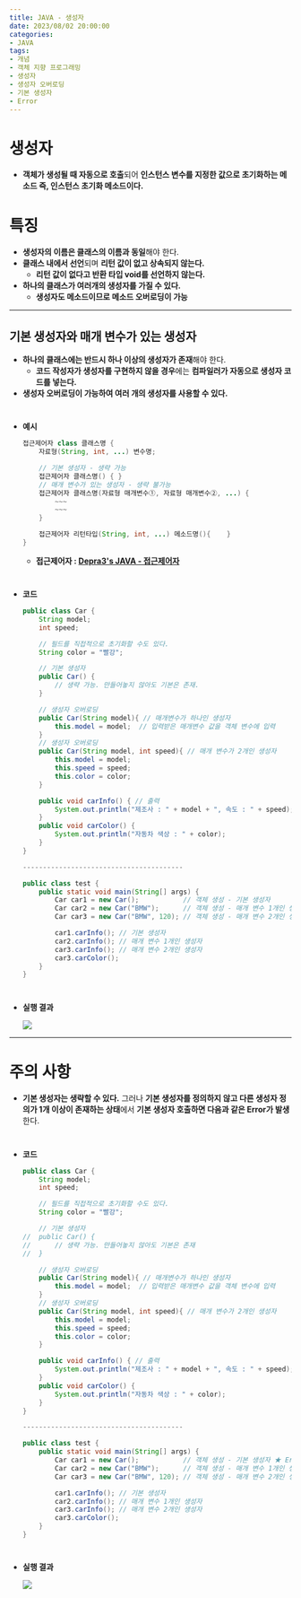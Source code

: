 ```yaml
---
title: JAVA - 생성자
date: 2023/08/02 20:00:00
categories:
- JAVA
tags:
- 개념
- 객체 지향 프로그래밍
- 생성자
- 생성자 오버로딩
- 기본 생성자
- Error
---
```


# 생성자

- **객체가 생성될 때 자동으로 호출**되어 **인스턴스 변수를 지정한 값으로 초기화하는 메소드
즉, 인스턴스 초기화 메소드이다.**

# 특징

- **생성자의 이름은 클래스의 이름과 동일**해야 한다.
- **클래스 내에서 선언**되며 **리턴 값이 없고 상속되지 않는다.**
    - **리턴 값이 없다고 반환 타입 void를 선언하지 않는다.**
- **하나의 클래스가 여러개의 생성자를 가질 수 있다.**
    - **생성자도 메소드이므로 메소드 오버로딩이 가능**
    

---

## 기본 생성자와 매개 변수가 있는 생성자

- **하나의 클래스에는 반드시 하나 이상의 생성자가 존재**해야 한다.
    - **코드 작성자가 생성자를 구현하지 않을 경우**에는 **컴파일러가 자동으로 생성자 코드를 넣는다.**
- **생성자 오버로딩이 가능하여 여러 개의 생성자를 사용할 수 있다.**
#
- **예시**
    
    ```java
    접근제어자 class 클래스명 {
    	자료형(String, int, ...) 변수명;
    
    	// 기본 생성자 - 생략 가능
    	접근제어자 클래스명() { } 
    	// 매개 변수가 있는 생성자 - 생략 불가능
    	접근제어자 클래스명(자료형 매개변수①, 자료형 매개변수②, ...) {
    		~~~
    		~~~
    	}
    
    	접근제어자 리턴타입(String, int, ...) 메소드명(){	}	
    }
    ```
    
    - **접근제어자 : [Depra3's JAVA - 접근제어자](https://depra3.github.io/2023/08/07/2023/08/JAVA-%EC%A0%91%EA%B7%BC%EC%A0%9C%EC%96%B4%EC%9E%90/)**
#
- **코드**
    
    ```java
    public class Car {
    	String model;
    	int speed;
    
    	// 필드를 직접적으로 초기화할 수도 있다.
    	String color = "빨강";
    
    	// 기본 생성자
    	public Car() { 
    		// 생략 가능. 만들어놓지 않아도 기본은 존재.
    	}
    
    	// 생성자 오버로딩
    	public Car(String model){ // 매개변수가 하나인 생성자
    		this.model = model;  // 입력받은 매개변수 값을 객체 변수에 입력
    	}
    	// 생성자 오버로딩
    	public Car(String model, int speed){ // 매개 변수가 2개인 생성자
    		this.model = model;
    		this.speed = speed;
    		this.color = color;
    	}
    
    	public void carInfo() { // 출력
    		System.out.println("제조사 : " + model + ", 속도 : " + speed);
    	}
    	public void carColor() {
    		System.out.println("자동차 색상 : " + color);
    	}
    }
    
    ----------------------------------------
    
    public class test {
    	public static void main(String[] args) {
    		Car car1 = new Car();           // 객체 생성 - 기본 생성자
    		Car car2 = new Car("BMW");      // 객체 생성 - 매개 변수 1개인 생성자
    		Car car3 = new Car("BMW", 120); // 객체 생성 - 매개 변수 2개인 생성자
    
    		car1.carInfo(); // 기본 생성자
    		car2.carInfo(); // 매개 변수 1개인 생성자
    		car3.carInfo(); // 매개 변수 2개인 생성자
    		car3.carColor();
    	}
    }
    ```
#    
- **실행 결과**
    
    ![](/Images/2023/08/JAVA-생성자/Untitled.png)
    
---

# 주의 사항

- **기본 생성자는 생략할 수 있다.** 그러나 **기본 생성자를 정의하지 않고 다른 생성자 정의가 1개 이상이 존재하는 상태**에서 **기본 생성자 호출하면 다음과 같은 Error가 발생**한다.
    
#    
- **코드**
    
    ```java
    public class Car {
    	String model;
    	int speed;
    
    	// 필드를 직접적으로 초기화할 수도 있다.
    	String color = "빨강";
    
    	// 기본 생성자
    //	public Car() { 
    //		// 생략 가능. 만들어놓지 않아도 기본은 존재
    //	}
    
    	// 생성자 오버로딩
    	public Car(String model){ // 매개변수가 하나인 생성자
    		this.model = model;  // 입력받은 매개변수 값을 객체 변수에 입력
    	}
    	// 생성자 오버로딩
    	public Car(String model, int speed){ // 매개 변수가 2개인 생성자
    		this.model = model;
    		this.speed = speed;
    		this.color = color;
    	}
    
    	public void carInfo() { // 출력
    		System.out.println("제조사 : " + model + ", 속도 : " + speed);
    	}
    	public void carColor() {
    		System.out.println("자동차 색상 : " + color);
    	}
    }
    
    ----------------------------------------
    
    public class test {
    	public static void main(String[] args) {
    		Car car1 = new Car();           // 객체 생성 - 기본 생성자 ★ Error 발생 ★
    		Car car2 = new Car("BMW");      // 객체 생성 - 매개 변수 1개인 생성자
    		Car car3 = new Car("BMW", 120); // 객체 생성 - 매개 변수 2개인 생성자
    
    		car1.carInfo(); // 기본 생성자
    		car2.carInfo(); // 매개 변수 1개인 생성자
    		car3.carInfo(); // 매개 변수 2개인 생성자
    		car3.carColor();
    	}
    }
    ```
#    
- **실행 결과**

    ![](/Images/2023/08/JAVA-생성자/Untitled%201.png)